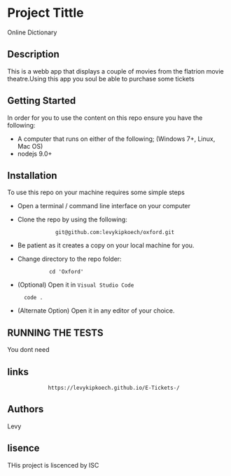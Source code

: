 # Project Tittle
  Online Dictionary

## Description
This is a webb app that displays a couple of movies from the flatrion movie theatre.Using this app you soul be able to purchase some tickets

## Getting Started
In order for you to use the content on this repo ensure you have the following:

- A computer that runs on either of the following; (Windows 7+, Linux, Mac OS)
- nodejs 9.0+
 

## Installation

To use this repo on your machine requires some simple steps

- Open a terminal / command line interface on your computer
- Clone the repo by using the following:

                  git@github.com:levykipkoech/oxford.git

- Be patient as it creates a copy on your local machine for you.
- Change directory to the repo folder:

                cd 'Oxford'

- (Optional) Open it in ``Visual Studio Code``

        code .

- (Alternate Option) Open it in any editor of your choice.

## RUNNING THE TESTS 

 You dont need 
## links

                 https://levykipkoech.github.io/E-Tickets-/

## Authors 
Levy 

## lisence
THis project is liscenced by ISC